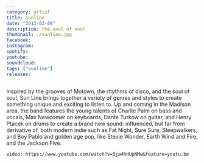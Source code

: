 ```yaml
---
category: artist
title: Sunline
date: "2013-03-08"
description: the soul of soul
thumbnail: ./sunline.jpg
facebook:
instagram:
spotify:
youtube:
soundcloud:
tags: ["sunline"]
releases:
---
```


Inspired by the grooves of Motown, the rhythms of disco, and the soul of soul, Sun Line brings together a variety of genres and styles to create something unique and exciting to listen to. Up and coming in the Madison area, the band features the young talents of Charlie Palm on bass and vocals, Max Newcomer on keyboards, Dante Turkow on guitar, and Henry Ptacek on drums to create a brand new sound: influenced, but far from derivative of, both modern indie such as Fat Night, Sure Sure, Sleepwalkers, and Boy Pablo and golden age pop, like Stevie Wonder, Earth Wind and Fire, and the Jackson Five.

`video: https://www.youtube.com/watch?v=5ja4hHUpNMw&feature=youtu.be`
